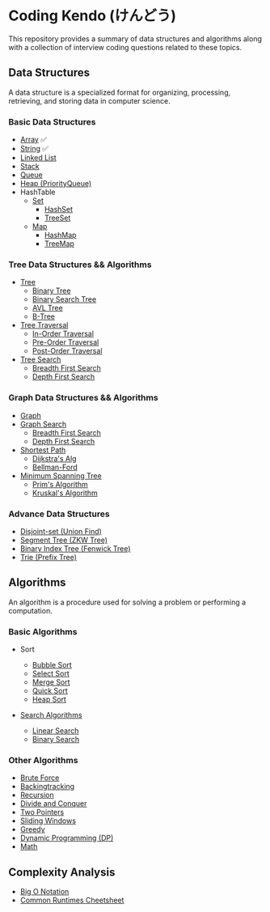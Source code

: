# Coding Kendo (けんどう)

This repository provides a summary of data structures and algorithms along with a collection of interview coding questions related to these topics.

## Data Structures

A data structure is a specialized format for organizing, processing, retrieving, and storing data in computer science.

### Basic Data Structures
- [Array](./data_structures/basic/array.md) ✅
- [String](./data_structures/basic/string.md) ✅
- [Linked List](./data_structures/basic/linkedlist.md)
- [Stack](./data_structures/basic/stack.md)
- [Queue](./data_structures/basic/queue.md)
- [Heap (PriorityQueue)](./data_structures/basic/heap.md)
- HashTable
  - [Set](./data_structures/basic/set.md)
    - [HashSet](./data_structures/basic/hashset.md)
    - [TreeSet](./data_structures/basic/treeset.md)
  - [Map](./data_structures/basic/map.md)
    - [HashMap](./data_structures/basic/hashmap.md)
    - [TreeMap](./data_structures/basic/treemap.md)

### Tree Data Structures && Algorithms
- [Tree](./data_structures/tree/tree.md)
  - [Binary Tree](./data_structures/tree/tree.md)
  - [Binary Search Tree](./data_structures/tree/binary_search_tree.md)
  - [AVL Tree]()
  - [B-Tree]()
- [Tree Traversal]()
  - [In-Order Traversal]()
  - [Pre-Order Traversal]()
  - [Post-Order Traversal]()
- [Tree Search]()
  - [Breadth First Search]()
  - [Depth First Search]()

### Graph Data Structures && Algorithms
- [Graph]()
- [Graph Search]()
  - [Breadth First Search]()
  - [Depth First Search]()
- [Shortest Path]()
  - [Dijkstra's Alg]()
  - [Bellman-Ford]()
- [Minimum Spanning Tree]()
  - [Prim's Algorithm]()
  - [Kruskal's Algorithm]()

### Advance Data Structures
- [Disjoint-set (Union Find)]()
- [Segment Tree (ZKW Tree)]()
- [Binary Index Tree (Fenwick Tree)]()
- [Trie (Prefix Tree)]()

## Algorithms

An algorithm is a procedure used for solving a problem or performing a computation.

### Basic Algorithms

- Sort
  - [Bubble Sort]()
  - [Select Sort]()
  - [Merge Sort]()
  - [Quick Sort]()
  - [Heap Sort]()

- [Search Algorithms]()
  - [Linear Search]()
  - [Binary Search]()

### Other Algorithms

- [Brute Force]()
- [Backingtracking]()
- [Recursion]()
- [Divide and Conquer]()
- [Two Pointers]()
- [Sliding Windows]()
- [Greedy]()
- [Dynamic Programming (DP)]()
- [Math]()

## Complexity Analysis

- [Big O Notation](BigONotation.md)
- [Common Runtimes Cheetsheet]()